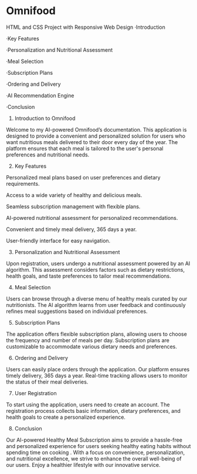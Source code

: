 # Omnifood
 HTML and CSS Project with Responsive Web Design
·Introduction

·Key Features

·Personalization and Nutritional Assessment

·Meal Selection

·Subscription Plans

·Ordering and Delivery

·AI Recommendation Engine

·Conclusion

1. Introduction to Omnifood

Welcome to my AI-powered Omnifood’s documentation. This application is designed to provide a convenient and personalized solution for users who want nutritious meals delivered to their door every day of the year. The platform ensures that each meal is tailored to the user's personal preferences and nutritional needs.

2. Key Features

Personalized meal plans based on user preferences and dietary requirements.

Access to a wide variety of healthy and delicious meals.

Seamless subscription management with flexible plans.

AI-powered nutritional assessment for personalized recommendations.

Convenient and timely meal delivery, 365 days a year.

User-friendly interface for easy navigation.

3. Personalization and Nutritional Assessment

Upon registration, users undergo a nutritional assessment powered by an AI algorithm. This assessment considers factors such as dietary restrictions, health goals, and taste preferences to tailor meal recommendations.

4. Meal Selection

Users can browse through a diverse menu of healthy meals curated by our nutritionists. The AI algorithm learns from user feedback and continuously refines meal suggestions based on individual preferences.

5. Subscription Plans

The application offers flexible subscription plans, allowing users to choose the frequency and number of meals per day. Subscription plans are customizable to accommodate various dietary needs and preferences.

6. Ordering and Delivery

Users can easily place orders through the application. Our platform ensures timely delivery, 365 days a year. Real-time tracking allows users to monitor the status of their meal deliveries.

7. User Registration

To start using the application, users need to create an account. The registration process collects basic information, dietary preferences, and health goals to create a personalized experience.

8. Conclusion

Our AI-powered Healthy Meal Subscription aims to provide a hassle-free and personalized experience for users seeking healthy eating habits without spending time on cooking . With a focus on convenience, personalization, and nutritional excellence, we strive to enhance the overall well-being of our users. Enjoy a healthier lifestyle with our innovative service.
 
